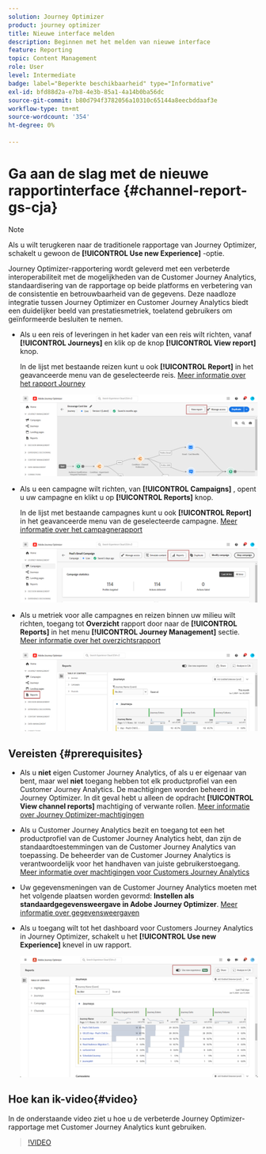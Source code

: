 ```yaml
---
solution: Journey Optimizer
product: journey optimizer
title: Nieuwe interface melden
description: Beginnen met het melden van nieuwe interface
feature: Reporting
topic: Content Management
role: User
level: Intermediate
badge: label="Beperkte beschikbaarheid" type="Informative"
exl-id: bfd88d2a-e7b8-4e3b-85a1-4a14b0ba56dc
source-git-commit: b80d794f3782056a10310c65144a8eecbddaaf3e
workflow-type: tm+mt
source-wordcount: '354'
ht-degree: 0%

---
```


# Ga aan de slag met de nieuwe rapportinterface {#channel-report-gs-cja}

>[!NOTE]
>
> Als u wilt terugkeren naar de traditionele rapportage van Journey Optimizer, schakelt u gewoon de **[!UICONTROL Use new Experience]** -optie.

Journey Optimizer-rapportering wordt geleverd met een verbeterde interoperabiliteit met de mogelijkheden van de Customer Journey Analytics, standaardisering van de rapportage op beide platforms en verbetering van de consistentie en betrouwbaarheid van de gegevens. Deze naadloze integratie tussen Journey Optimizer en Customer Journey Analytics biedt een duidelijker beeld van prestatiesmetriek, toelatend gebruikers om geïnformeerde besluiten te nemen.

* Als u een reis of leveringen in het kader van een reis wilt richten, vanaf **[!UICONTROL Journeys]** en klik op de knop **[!UICONTROL View report]** knop.

  In de lijst met bestaande reizen kunt u ook **[!UICONTROL Report]** in het geavanceerde menu van de geselecteerde reis. [Meer informatie over het rapport Journey](journey-global-report-cja.md)

  ![](assets/gs-cja-report-3.png)

* Als u een campagne wilt richten, van **[!UICONTROL Campaigns]** , opent u uw campagne en klikt u op **[!UICONTROL Reports]** knop.

  In de lijst met bestaande campagnes kunt u ook **[!UICONTROL Report]** in het geavanceerde menu van de geselecteerde campagne. [Meer informatie over het campagnerapport](campaign-global-report-cja.md)

  ![](assets/gs-cja-report-2.png)

* Als u metriek voor alle campagnes en reizen binnen uw milieu wilt richten, toegang tot **Overzicht** rapport door naar de **[!UICONTROL Reports]** in het menu **[!UICONTROL Journey Management]** sectie. [Meer informatie over het overzichtsrapport](channel-report-cja.md)

  ![](assets/gs-cja-report-1.png)

## Vereisten {#prerequisites}

* Als u **niet** eigen Customer Journey Analytics, of als u er eigenaar van bent, maar wel **niet** toegang hebben tot elk productprofiel van een Customer Journey Analytics. De machtigingen worden beheerd in Journey Optimizer. In dit geval hebt u alleen de opdracht **[!UICONTROL View channel reports]** machtiging of verwante rollen. [Meer informatie over Journey Optimizer-machtigingen](../administration/permissions.md)
* Als u Customer Journey Analytics bezit en toegang tot een het productprofiel van de Customer Journey Analytics hebt, dan zijn de standaardtoestemmingen van de Customer Journey Analytics van toepassing. De beheerder van de Customer Journey Analytics is verantwoordelijk voor het handhaven van juiste gebruikerstoegang. [Meer informatie over machtigingen voor Customers Journey Analytics](https://experienceleague.adobe.com/en/docs/analytics-platform/using/technotes/access-control)
* Uw gegevensmeningen van de Customer Journey Analytics moeten met het volgende plaatsen worden gevormd: **Instellen als standaardgegevensweergave in Adobe Journey Optimizer**. [Meer informatie over gegevensweergaven](https://experienceleague.adobe.com/en/docs/analytics-platform/using/cja-dataviews/create-dataview)
* Als u toegang wilt tot het dashboard voor Customers Journey Analytics in Journey Optimizer, schakelt u het **[!UICONTROL Use new Experience]** knevel in uw rapport.

  ![](assets/cja-option.png)

## Hoe kan ik-video{#video}

In de onderstaande video ziet u hoe u de verbeterde Journey Optimizer-rapportage met Customer Journey Analytics kunt gebruiken.

>[!VIDEO](https://video.tv.adobe.com/v/3430413)